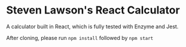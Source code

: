 # Steven Lawson's React Calculator

A calculator built in React, which is fully tested with Enzyme and Jest.

After cloning, please run `npm install` followed by `npm start`
